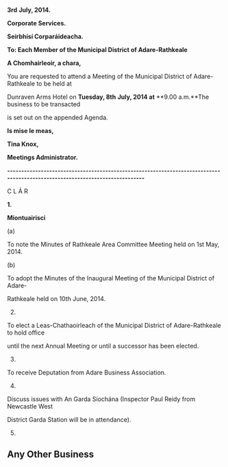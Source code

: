 **3rd** **July, 2014.**

**Corporate Services.**

**Seirbhísí Corparáideacha.**

**To: Each Member of the Municipal District of Adare-Rathkeale**

**A Chomhairleoir, a chara,**

You are requested to attend a Meeting of the Municipal District of Adare-Rathkeale to be held at

Dunraven Arms Hotel on **Tuesday, 8th** **July, 2014 at** **9.00 a.m.**The business to be transacted

is set out on the appended Agenda.

**Is mise le meas,**

**Tina Knox,**

**Meetings Administrator.**

**-----------------------------------------------------------------------------------------------------------------------------**

C L Á R

**1.**

**Miontuairisci**

(a)

To note the Minutes of Rathkeale Area Committee Meeting held on 1st May, 2014.

(b)

To adopt the Minutes of the Inaugural Meeting of the Municipal District of Adare-

Rathkeale held on 10th June, 2014.

2.

To elect a Leas-Chathaoirleach of the Municipal District of Adare-Rathkeale to hold office

until the next Annual Meeting or until a successor has been elected.

3.

To receive Deputation from Adare Business Association.

4.

Discuss issues with An Garda Síochána (Inspector Paul Reidy from Newcastle West

District Garda Station will be in attendance).

5.

Any Other Business
---
